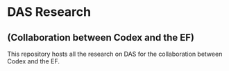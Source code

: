 # DAS Research 
## (Collaboration between Codex and the EF)
This repository hosts all the research on DAS for the collaboration between Codex and the EF. 
